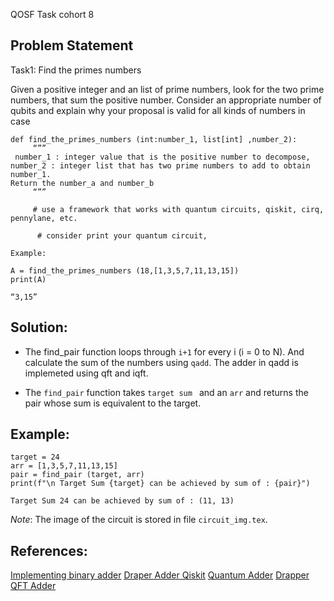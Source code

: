 QOSF Task cohort 8

## Problem Statement

Task1: Find the primes numbers

Given a positive integer and an list of prime numbers, look for the two prime numbers, that sum the positive number. Consider an appropriate number of qubits and explain why your proposal is valid for all kinds of numbers in case

```
def find_the_primes_numbers (int:number_1, list[int] ,number_2):
     “””
 number_1 : integer value that is the positive number to decompose,
number_2 : integer list that has two prime numbers to add to obtain number_1.
Return the number_a and number_b
     “””

     # use a framework that works with quantum circuits, qiskit, cirq, pennylane, etc. 

      # consider print your quantum circuit,

```

```
Example:

A = find_the_primes_numbers (18,[1,3,5,7,11,13,15])
print(A)

“3,15”
```
## Solution:

- The find_pair function loops through `i+1` for every i (i = 0 to N). And calculate the sum of the numbers using `qadd`. The adder in qadd is implemeted using qft and iqft. 

- The `find_pair` function takes `target sum ` and an `arr` and returns the pair whose sum is equivalent to the target. 

## Example:
```
target = 24
arr = [1,3,5,7,11,13,15]
pair = find_pair (target, arr)
print(f"\n Target Sum {target} can be achieved by sum of : {pair}")

```

```
Target Sum 24 can be achieved by sum of : (11, 13)
```

*Note*: The image of the circuit is stored in file `circuit_img.tex`.

## References:

[Implementing binary adder](https://www.electronics-tutorials.ws/combination/comb_7.html)
[Draper Adder Qiskit](https://qiskit.org/documentation/stubs/qiskit.circuit.library.DraperQFTAdder.html)
[Quantum Adder](https://quantumcomputing.stackexchange.com/questions/32848/trying-to-understand-a-quantum-adder)
[Drapper QFT Adder](https://docs.quantum-computing.ibm.com/api/qiskit/qiskit.circuit.library.DraperQFTAdder)



